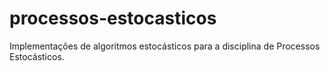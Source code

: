 # processos-estocasticos
Implementações de algoritmos estocásticos para a disciplina de Processos Estocásticos.
